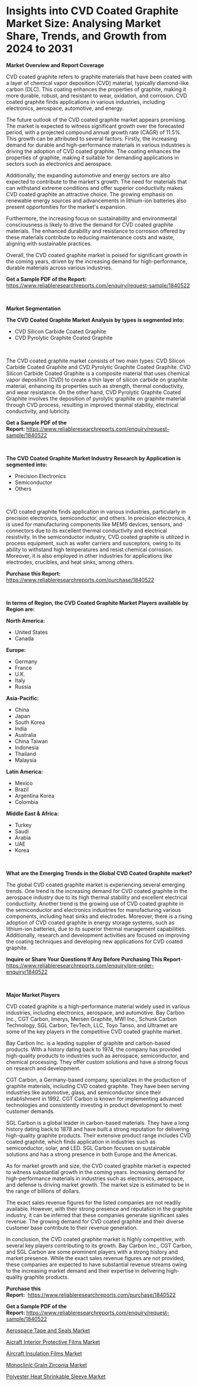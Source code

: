 <p><h1>Insights into CVD Coated Graphite Market Size: Analysing Market Share, Trends, and Growth from 2024 to 2031</h1></p><p><strong>Market Overview and Report Coverage</strong></p>
<p><p>CVD coated graphite refers to graphite materials that have been coated with a layer of chemical vapor deposition (CVD) material, typically diamond-like carbon (DLC). This coating enhances the properties of graphite, making it more durable, robust, and resistant to wear, oxidation, and corrosion. CVD coated graphite finds applications in various industries, including electronics, aerospace, automotive, and energy.</p><p>The future outlook of the CVD coated graphite market appears promising. The market is expected to witness significant growth over the forecasted period, with a projected compound annual growth rate (CAGR) of 11.5%. This growth can be attributed to several factors. Firstly, the increasing demand for durable and high-performance materials in various industries is driving the adoption of CVD coated graphite. The coating enhances the properties of graphite, making it suitable for demanding applications in sectors such as electronics and aerospace.</p><p>Additionally, the expanding automotive and energy sectors are also expected to contribute to the market's growth. The need for materials that can withstand extreme conditions and offer superior conductivity makes CVD coated graphite an attractive choice. The growing emphasis on renewable energy sources and advancements in lithium-ion batteries also present opportunities for the market's expansion.</p><p>Furthermore, the increasing focus on sustainability and environmental consciousness is likely to drive the demand for CVD coated graphite materials. The enhanced durability and resistance to corrosion offered by these materials contribute to reducing maintenance costs and waste, aligning with sustainable practices.</p><p>Overall, the CVD coated graphite market is poised for significant growth in the coming years, driven by the increasing demand for high-performance, durable materials across various industries.</p></p>
<p><strong>Get a Sample PDF of the Report:</strong> <a href="https://www.reliableresearchreports.com/enquiry/request-sample/1840522">https://www.reliableresearchreports.com/enquiry/request-sample/1840522</a></p>
<p>&nbsp;</p>
<p><strong>Market Segmentation</strong></p>
<p><strong>The CVD Coated Graphite Market Analysis by types is segmented into:</strong></p>
<p><ul><li>CVD Silicon Carbide Coated Graphite</li><li>CVD Pyrolytic Graphite Coated Graphite</li></ul></p>
<p>&nbsp;</p>
<p><p>The CVD coated graphite market consists of two main types: CVD Silicon Carbide Coated Graphite and CVD Pyrolytic Graphite Coated Graphite. CVD Silicon Carbide Coated Graphite is a composite material that uses chemical vapor deposition (CVD) to create a thin layer of silicon carbide on graphite material, enhancing its properties such as strength, thermal conductivity, and wear resistance. On the other hand, CVD Pyrolytic Graphite Coated Graphite involves the deposition of pyrolytic graphite on graphite material through CVD process, resulting in improved thermal stability, electrical conductivity, and lubricity.</p></p>
<p><strong>Get a Sample PDF of the Report:</strong>&nbsp;<a href="https://www.reliableresearchreports.com/enquiry/request-sample/1840522">https://www.reliableresearchreports.com/enquiry/request-sample/1840522</a></p>
<p>&nbsp;</p>
<p><strong>The CVD Coated Graphite Market Industry Research by Application is segmented into:</strong></p>
<p><ul><li>Precision Electronics</li><li>Semiconductor</li><li>Others</li></ul></p>
<p>&nbsp;</p>
<p><p>CVD coated graphite finds application in various industries, particularly in precision electronics, semiconductor, and others. In precision electronics, it is used for manufacturing components like MEMS devices, sensors, and connectors due to its excellent thermal conductivity and electrical resistivity. In the semiconductor industry, CVD coated graphite is utilized in process equipment, such as wafer carriers and susceptors, owing to its ability to withstand high temperatures and resist chemical corrosion. Moreover, it is also employed in other industries for applications like electrodes, crucibles, and heat sinks, among others.</p></p>
<p><strong>Purchase this Report:</strong>&nbsp; <a href="https://www.reliableresearchreports.com/purchase/1840522">https://www.reliableresearchreports.com/purchase/1840522</a></p>
<p>&nbsp;</p>
<p><strong>In terms of Region, the CVD Coated Graphite Market Players available by Region are:</strong></p>
<p>
    <p> <strong> North America: </strong>
        <ul>
            <li>United States</li>
            <li>Canada</li>
        </ul>
        </p> 
    <p> <strong> Europe: </strong>
        <ul>
            <li>Germany</li>
            <li>France</li>
            <li>U.K.</li>
            <li>Italy</li>
            <li>Russia</li>
        </ul>
        </p> 
    <p> <strong> Asia-Pacific: </strong>
        <ul>
            <li>China</li>
            <li>Japan</li>
            <li>South Korea</li>
            <li>India</li>
            <li>Australia</li>
            <li>China Taiwan</li>
            <li>Indonesia</li>
            <li>Thailand</li>
            <li>Malaysia</li>
        </ul>
        </p> 
    <p> <strong> Latin America: </strong>
        <ul>
            <li>Mexico</li>
            <li>Brazil</li>
            <li>Argentina Korea</li>
            <li>Colombia</li>
        </ul>
        </p> 
    <p> <strong> Middle East & Africa: </strong>
        <ul>
            <li>Turkey</li>
            <li>Saudi</li>
            <li>Arabia</li>
            <li>UAE</li>
            <li>Korea</li>
        </ul>
    </p>
    </p>
<p>&nbsp;</p>
<p><strong>What are the Emerging Trends in the Global CVD Coated Graphite market?</strong></p>
<p><p>The global CVD coated graphite market is experiencing several emerging trends. One trend is the increasing demand for CVD coated graphite in the aerospace industry due to its high thermal stability and excellent electrical conductivity. Another trend is the growing use of CVD coated graphite in the semiconductor and electronics industries for manufacturing various components, including heat sinks and electrodes. Moreover, there is a rising adoption of CVD coated graphite in energy storage systems, such as lithium-ion batteries, due to its superior thermal management capabilities. Additionally, research and development activities are focused on improving the coating techniques and developing new applications for CVD coated graphite.</p></p>
<p><strong>Inquire or Share Your Questions If Any Before Purchasing This Report</strong>- <a href="https://www.reliableresearchreports.com/enquiry/pre-order-enquiry/1840522">https://www.reliableresearchreports.com/enquiry/pre-order-enquiry/1840522</a></p>
<p>&nbsp;</p>
<p><strong>Major Market Players</strong></p>
<p><p>CVD coated graphite is a high-performance material widely used in various industries, including electronics, aerospace, and automotive. Bay Carbon Inc., CGT Carbon, Imerys, Mersen Graphite, MWI Inc., Schunk Carbon Technology, SGL Carbon, TevTech, LLC, Toyo Tanso, and Ultramet are some of the key players in the competitive CVD coated graphite market.</p><p>Bay Carbon Inc. is a leading supplier of graphite and carbon-based products. With a history dating back to 1974, the company has provided high-quality products to industries such as aerospace, semiconductor, and chemical processing. They offer custom solutions and have a strong focus on research and development. </p><p>CGT Carbon, a Germany-based company, specializes in the production of graphite materials, including CVD coated graphite. They have been serving industries like automotive, glass, and semiconductor since their establishment in 1992. CGT Carbon is known for implementing advanced technologies and consistently investing in product development to meet customer demands.</p><p>SGL Carbon is a global leader in carbon-based materials. They have a long history dating back to 1878 and have built a strong reputation for delivering high-quality graphite products. Their extensive product range includes CVD coated graphite, which finds application in industries such as semiconductor, solar, and LED. SGL Carbon focuses on sustainable solutions and has a strong presence in both Europe and the Americas.</p><p>As for market growth and size, the CVD coated graphite market is expected to witness substantial growth in the coming years. Increasing demand for high-performance materials in industries such as electronics, aerospace, and defense is driving market growth. The market size is estimated to be in the range of billions of dollars.</p><p>The exact sales revenue figures for the listed companies are not readily available. However, with their strong presence and reputation in the graphite industry, it can be inferred that these companies generate significant sales revenue. The growing demand for CVD coated graphite and their diverse customer base contribute to their revenue generation.</p><p>In conclusion, the CVD coated graphite market is highly competitive, with several key players contributing to its growth. Bay Carbon Inc., CGT Carbon, and SGL Carbon are some prominent players with a strong history and market presence. While the exact sales revenue figures are not provided, these companies are expected to have substantial revenue streams owing to the increasing market demand and their expertise in delivering high-quality graphite products.</p></p>
<p><strong>Purchase this Report:</strong>&nbsp;&nbsp;<a href="https://www.reliableresearchreports.com/purchase/1840522">https://www.reliableresearchreports.com/purchase/1840522</a></p>
<p></p>
<p><strong>Get a Sample PDF of the Report:</strong>&nbsp;<a href="https://www.reliableresearchreports.com/enquiry/request-sample/1840522">https://www.reliableresearchreports.com/enquiry/request-sample/1840522</a></p>
<p><p><a href="https://github.com/scarol104/Market-Research-Report-List-2/blob/main/aerospace-tape-and-seals-market.md">Aerospace Tape and Seals Market</a></p><p><a href="https://github.com/maliyahmorrow6654/Market-Research-Report-List-2/blob/main/aicraft-interior-protective-films-market.md">Aicraft Interior Protective Films Market</a></p><p><a href="https://github.com/deliacustodio40/Market-Research-Report-List-2/blob/main/aircraft-insulation-films-market.md">Aircraft Insulation Films Market</a></p><p><a href="https://github.com/abdelrhmankishk22/Market-Research-Report-List-2/blob/main/monoclinic-grain-zirconia-market.md">Monoclinic Grain Zirconia Market</a></p><p><a href="https://github.com/dzharov81/Market-Research-Report-List-1/blob/main/polyester-heat-shrinkable-sleeve-market.md">Polyester Heat Shrinkable Sleeve Market</a></p></p>